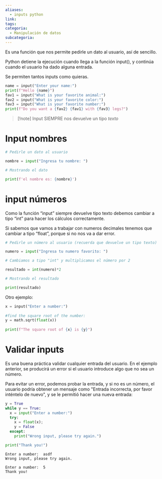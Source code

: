 ```yaml
---
aliases:
  - inputs python
link: 
tags: 
categoria:
  - Manipulación de datos
subcategoria:
---
```


Es una función que nos permite pedirle un dato al usuario, así de sencillo. 

Python detiene la ejecución cuando llega a la función input(), y continúa cuando el usuario ha dado alguna entrada.

Se permiten tantos inputs como quieras. 

```python
name = input("Enter your name:")  
print(f"Hello {name}")  
fav1 = input("What is your favorite animal:")  
fav2 = input("What is your favorite color:")  
fav3 = input("What is your favorite number:")  
print(f"Do you want a {fav2} {fav1} with {fav3} legs?")
```

> [!note] Input SIEMPRE nos devuelve un tipo *texto*

# Input nombres

```python
# Pedirle un dato al usuario

nombre = input("Ingresa tu nombre: ")

# Mostrando el dato

print(f'el nombre es: {nombre}')
```


# input números

Como la función “input” siempre devuelve tipo texto debemos cambiar a tipo “int” para hacer los cálculos correctamente.

Si sabemos que vamos a trabajar con numeros decimales tenemos que cambiar a tipo “float”, porque si no nos va a dar error.

```python
# Pedirle un número al usuario (recuerda que devuelve un tipo texto)

numero = input("Ingresa tu numero favorito: ")

# Cambiamos a tipo "int" y multiplicamos el número por 2

resultado = int(numero)*2

# Mostrando el resultado

print(resultado)
```

Otro ejemplo: 

```python
x = input("Enter a number:")  
  
#find the square root of the number:  
y = math.sqrt(float(x))  
  
print(f"The square root of {x} is {y}")
```


# Validar inputs

Es una buena práctica validar cualquier entrada del usuario. En el ejemplo anterior, se producirá un error si el usuario introduce algo que no sea un número.

Para evitar un error, podemos probar la entrada, y si no es un número, el usuario podría obtener un mensaje como "Entrada incorrecta, por favor inténtelo de nuevo", y se le permitió hacer una nueva entrada:

```python
y = True
while y == True:
  x = input("Enter a number:")
  try:
    x = float(x);
    y = False
  except:
    print("Wrong input, please try again.")

print("Thank you!")
```

```
Enter a number:  asdf
Wrong input, please try again.  

Enter a number:  5
Thank you!
```









